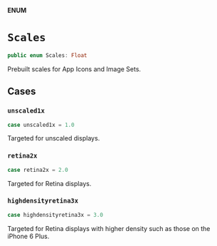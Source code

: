**ENUM**

# `Scales`

```swift
public enum Scales: Float
```

Prebuilt scales for App Icons and Image Sets.

## Cases
### `unscaled1x`

```swift
case unscaled1x = 1.0
```

Targeted for unscaled displays.

### `retina2x`

```swift
case retina2x = 2.0
```

Targeted for Retina displays.

### `highdensityretina3x`

```swift
case highdensityretina3x = 3.0
```

Targeted for Retina displays with higher density such as those on the iPhone 6 Plus.
